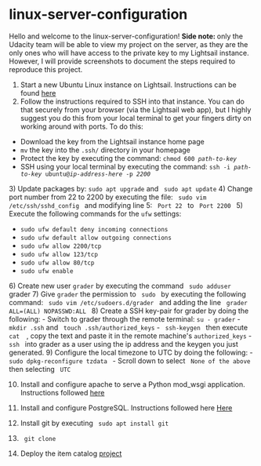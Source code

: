 # linux-server-configuration
Hello and welcome to the linux-server-configuration!
<strong> Side note: </strong> only the Udacity team will be able to view my project on the server,
as they are the only ones who will have access to the private key to my Lightsail instance. However,
I will provide screenshots to document the steps required to reproduce this project.

1) Start a new Ubuntu Linux instance on Lightsail. Instructions can be found <a href="https://lightsail.aws.amazon.com/ls/docs/getting-started/article/getting-started-with-amazon-lightsail"> here </a>
2) Follow the instructions required to SSH into that instance. You can do that securely from your browser (via the Lightsail web app), but I highly suggest you do this from your local terminal to get your fingers dirty on working around with ports. To do this: <br>
<ul>
  <li> Download the key from the Lightsail instance home page </li>
  <li> <code>mv</code> the key into the <code>.ssh/</code> directory in your homepage </li>
  <li> Protect the key by executing the command: <code>chmod 600 <i>path-to-key</i> </code> </li>
  <li> SSH using your local terminal by executing the command: <code>ssh -i <i>path-to-key</i> ubuntu@<i>ip-address-here</i> -p <i>2200</i></code></li>
</ul>
3) Update packages by: <code>sudo apt upgrade</code> and <code> sudo apt update</code>
4) Change port number from 22 to 2200 by executing the file: <code> sudo vim /etc/ssh/sshd_config </code> and modifying line 5: <code> Port 22 </code> to <code> Port 2200 </code>
5) Execute the following commands for the <code>ufw</code> settings:
<ul>
  <li><code>sudo ufw default deny incoming connections</code></li>
  <li><code>sudo ufw default allow outgoing connections</code></li>
  <li><code>sudo ufw allow 2200/tcp</code></li>
  <li><code>sudo ufw allow 123/tcp</code></li>
  <li><code>sudo ufw allow 80/tcp</code></li>
  <li><code>sudo ufw enable</code></li>
</ul>
6) Create new user <code>grader</code> by executing the command <code> sudo adduser </code> grader
7) Give <code>grader</code> the permission to <code> sudo </code> by executing the following command: <code> sudo vim /etc/sudoers.d/grader </code> and adding the line <code> grader ALL=(ALL) NOPASSWD:ALL </code>
8) Create a SSH key-pair for grader by doing the following:
- Switch to grader through the remote terminal: <code>su - grader</code>
- <code>mkdir .ssh</code> and <code> touch .ssh/authorized_keys</code>
- <code> ssh-keygen </code> then execute <code>cat <your-keygen-name.pub> </code>, copy the text and paste it in the remote machine's <code>authorized_keys</code>
- <code> ssh </code> into grader as a user using the ip address and the keygen you just generated.
9) Configure the local timezone to UTC by doing the following:
- <code>sudo dpkg-reconfigure tzdata </code>
- Scroll down to select <code> None of the above </code> then selecting <code> UTC </code>

10) Install and configure apache to serve a Python mod_wsgi application. Instructions
followed <a href="https://www.digitalocean.com/community/tutorials/how-to-serve-django-applications-with-apache-and-mod_wsgi-on-ubuntu-16-04">here</a>

11) Install and configure PostgreSQL. Instructions followed here <a href="https://www.digitalocean.com/community/tutorials/how-to-secure-postgresql-on-an-ubuntu-vps"> Here </a>

12) Install git by executing <code> sudo apt install git </code>
13) <code> git clone <name-of-repository> </code>
14) Deploy the item catalog <a href="18.219.103.164:8000"> project </a>
